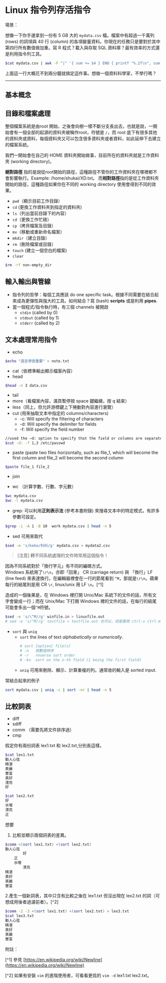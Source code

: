 # Linux 指令列存活指令

場景：

想像一下你手邊拿到一份有 5 GB 大的 `mydata.csv` 檔。檔案中有超過一千萬列 \(rows\) 的詞項與 40 行 \(column\) 的各項變量資料。你現在的任務只是要對於其中第四行所有數值做加重。寫 R 程式？載入與存取 SQL 資料庫？最有效率的方式還是利用指令列工具。

```bash
$cat mydata.csv | awk -F "|" '{ sum += $4 } END { printf "%.2f\n", sum }'
```

上面這一行大概花不到兩分鐘就搞定這件事。想做一個資料科學家，不學行嗎？

---

## 基本概念

## 

## 

## 目錄和檔案處理

整個檔案系統是由root 開始，之後會向樹一樣不斷分支長出去，也就是說，一開始會有一個全部的起源的資料夾被稱作root，符號是 `/`，而 root 底下有很多其他的資料夾或資料，每個資料夾又可以包含很多資料夾或者資料，如此延伸下去建立的檔案系統。

我們一開始會在自己的 HOME 資料夾開始做事，目前所在的資料夾就是工作資料夾 (working directory)。

**絕對路徑** 指的是說從root開始的路徑，這種路徑不管你的工作資料夾在哪裡都不會影響執行。Example: /home/shukai/XD.txt。而**相對路徑**指的是從工作資料夾開始的路徑，這種路徑如果你在不同的 working directory 使用會得到不同的效果。

* `pwd`（顯示目前工作目錄）
* `cd` (更換工作資料夾到指定的資料夾)
* `ls`（列出當前目錄下的內容）
* `cd`（更換工作忙碌）
* `cp`（拷貝檔案及目錄）
* `mv`（移動或重新命名檔案）
* `mkdir`（建立目錄）
* `rm`（刪除檔案或目錄）
* `touch` (建立一個空白的檔案)
* `clear`

```bash
$rm -rf non-empty_dir
```

## 輸入輸出與管線

* 指令列的哲學：每個工具應該 do one specific task。根據不同需要在結合起來成為更彈性與強大的工具。如何結合？寫 \(bash\) **scripts** 或是利用 **pipes**.
* 當一個程式/指令執行時，有三個 channels 被開啟
  * `stdin` \(called by 0\)
  * `stdout` \(called by 1\)
  * `stderr` \(called by 2\)

## 文本處理常用指令

* echo

```bash
$echo "語言學很重要" > note.txt
```

* cat（依標準輸出顯示檔案內容）
* head

```bash
$head -n 3 data.csv
```

* tail
* more（看檔案內容，滿頁暫停按 space 鍵繼續，按 q 結束）
* less（同上，但允許游標鍵上下捲動對內容進行瀏覽）
* cut  \(用來抽取文本中指定的 columns/characters\)
  * -c: Will specify the filtering of characters
  * -d: Will specify the delimiter for fields
  * -f: Will specify the field number

```bash
//used the –d: option to specify that the field or columns are separated by a colon (:)
$cut -d: -f 1,3 /etc/passwd    
```

* paste \(paste two files horizontally, such as file\_1, which will become the first column and file\_2 will become the second column

```bash
$paste file_1 file_2
```

* join 

* wc （計算字數、行數、字元數）

```bash
$wc mydata.csv
$wc -l mydata.csv
```

* grep: 可以利用**正則表示法** \(參考本書附錄\) 來搜尋文本中的特定模式。有許多參數可設定。

```bash
$grep -i -A 1 -B 10  work mydata.csv | head -n 5
```

* sed
  可用來取代

```bash
$sed -e 's/keke/科科/g' mydata.csv > mydata2.csv
```

> \[注意\]  轉不同系統處理的文件時常用這個指令！

因為不同系統對於「換行字元」有不同的編碼方式。  
Windows 系統用了`\r\n`，亦即「回車」 CR \(carriage return\) 與 「換行」LF \(line feed\) 來表達換行。在編輯器裡會在一行的節尾看到 `^M`，那就是`\r\n`。蘋果每行的結尾則是用 CR `\r`, linux/unix 用 LF `\n`。[^1]

造成的一個後果是，在 Windows 裡打開 Unix/Mac 系統下的文件的話，所有文字會變成一行；而在 Unix/Mac 下打開 Windows 裡的文件的話，在每行的結尾可能會多出一個`^M`符號。

```bash
$sed -e 's/\^M//g' winfile.in > linuxfile.out
# sed -e 's/^M//g' testfile > testfile.out 也可以，但是要用 ctrl-v ctrl-m 來打出 ^ 
```

* `sort` 與 `uniq`
  * `sort` the lines of text _alphabetically_ or _numerically_.
    ```bash
    # sort [option] file(s) 
    # -n   按數值排序
    # -r   reverse sort order
    # -kn  sort on the n-th field (1 being the first field)
    ```
  * `uniq` 可用來刪除、顯示、計算重複的列。通常收的輸入是 sorted input.

常結合起來的例子

```bash
sort mydata.csv | uniq -c | sort -nr | head -n 5
```

## 比較詞表

* diff
* sdiff
* comm （需要先將文件排序過）
* cmp

假定你有兩份詞表 lex1.txt 和 lex2.txt,分別長這樣。

```bash
$cat lex1.txt
動人心弦
精湛
美麗
豐富
美好
漂亮
好

$cat lex2.txt
好
水喔
漂亮
正
```

想要  
1. 比較並顯示兩個詞表的差異。

```bash
$comm <(sort lex1.txt) <(sort lex2.txt)
動人心弦
        好
    正
    水喔
        漂亮
精湛
美好
美麗
豐富
```

2.產生一個新詞表，其中只含有比較之後在 lex1.txt 但沒出現在 lex2.txt 的詞（可想成用後者過濾前者）。[^2]

```bash
$comm -2 -3 <(sort lex1.txt) <(sort lex2.txt) > lex3.txt
$cat lex3.txt
動人心弦
精湛
美好
美麗
豐富
```

附註：

[^1] 參見 [https://en.wikipedia.org/wiki/Newline](https://en.wikipedia.org/wiki/Newline)

[^2] 如果有安裝 `vim` 的進階使用者，可看看更炫的 `vim -d` lex1.txt lex2.txt。

